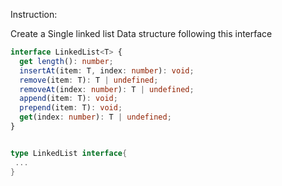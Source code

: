 Instruction:

Create a Single linked list Data structure following this interface

```ts
interface LinkedList<T> {
  get length(): number;
  insertAt(item: T, index: number): void;
  remove(item: T): T | undefined;
  removeAt(index: number): T | undefined;
  append(item: T): void;
  prepend(item: T): void;
  get(index: number): T | undefined;
}
```

```go

type LinkedList interface{
 ...
}
```
